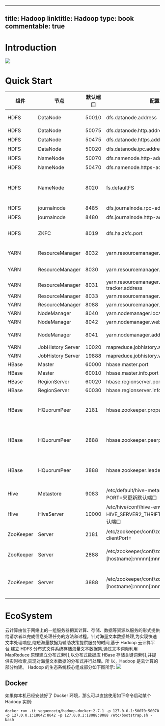 
---
title: Hadoop
linktitle: Hadoop
type: book
commentable: true
---

# Introduction

![](http://cdn4.infoqstatic.com/statics_s1_20160322-0135u2/resource/articles/hadoop-ten-years-interpretation-and-development-forecast/zh/resources/0002.jpg)

# Quick Start

| 组件      | 节点              | 默认端口 | 配置                                                                               | 用途说明                                                         |
| --------- | ----------------- | -------- | ---------------------------------------------------------------------------------- | ---------------------------------------------------------------- |
| HDFS      | DataNode          | 50010    | dfs.datanode.address                                                               | datanode 服务端口，用于数据传输                                  |
| HDFS      | DataNode          | 50075    | dfs.datanode.http.address                                                          | http 服务的端口                                                  |
| HDFS      | DataNode          | 50475    | dfs.datanode.https.address                                                         | https 服务的端口                                                 |
| HDFS      | DataNode          | 50020    | dfs.datanode.ipc.address                                                           | ipc 服务的端口                                                   |
| HDFS      | NameNode          | 50070    | dfs.namenode.http-address                                                          | http 服务的端口                                                  |
| HDFS      | NameNode          | 50470    | dfs.namenode.https-address                                                         | https 服务的端口                                                 |
| HDFS      | NameNode          | 8020     | fs.defaultFS                                                                       | 接收 Client 连接的 RPC 端口，用于获取文件系统 metadata 信息      |
| HDFS      | journalnode       | 8485     | dfs.journalnode.rpc-address                                                        | RPC 服务                                                         |
| HDFS      | journalnode       | 8480     | dfs.journalnode.http-address                                                       | HTTP 服务                                                        |
| HDFS      | ZKFC              | 8019     | dfs.ha.zkfc.port                                                                   | ZooKeeper FailoverController，用于 NN HA                         |
| YARN      | ResourceManager   | 8032     | yarn.resourcemanager.address                                                       | RM 的 applications manager(ASM)端口                              |
| YARN      | ResourceManager   | 8030     | yarn.resourcemanager.scheduler.address                                             | scheduler 组件的 IPC 端口                                        |
| YARN      | ResourceManager   | 8031     | yarn.resourcemanager.resource-tracker.address                                      | IPC                                                              |
| YARN      | ResourceManager   | 8033     | yarn.resourcemanager.admin.address                                                 | IPC                                                              |
| YARN      | ResourceManager   | 8088     | yarn.resourcemanager.webapp.address                                                | http 服务端口                                                    |
| YARN      | NodeManager       | 8040     | yarn.nodemanager.localizer.address                                                 | localizer IPC                                                    |
| YARN      | NodeManager       | 8042     | yarn.nodemanager.webapp.address                                                    | http 服务端口                                                    |
| YARN      | NodeManager       | 8041     | yarn.nodemanager.address                                                           | NM 中 container manager 的端口                                   |
| YARN      | JobHistory Server | 10020    | mapreduce.jobhistory.address                                                       | IPC                                                              |
| YARN      | JobHistory Server | 19888    | mapreduce.jobhistory.webapp.address                                                | http 服务端口                                                    |
| HBase     | Master            | 60000    | hbase.master.port                                                                  | IPC                                                              |
| HBase     | Master            | 60010    | hbase.master.info.port                                                             | http 服务端口                                                    |
| HBase     | RegionServer      | 60020    | hbase.regionserver.port                                                            | IPC                                                              |
| HBase     | RegionServer      | 60030    | hbase.regionserver.info.port                                                       | http 服务端口                                                    |
| HBase     | HQuorumPeer       | 2181     | hbase.zookeeper.property.clientPort                                                | HBase-managed ZK mode，使用独立的 ZooKeeper 集群则不会启用该端口 |
| HBase     | HQuorumPeer       | 2888     | hbase.zookeeper.peerport                                                           | HBase-managed ZK mode，使用独立的 ZooKeeper 集群则不会启用该端口 |
| HBase     | HQuorumPeer       | 3888     | hbase.zookeeper.leaderport                                                         | HBase-managed ZK mode，使用独立的 ZooKeeper 集群则不会启用该端口 |
| Hive      | Metastore         | 9083     | /etc/default/hive-metastore 中 export PORT=<port>来更新默认端口                    |                                                                  |
| Hive      | HiveServer        | 10000    | /etc/hive/conf/hive-env.sh 中 export HIVE_SERVER2_THRIFT_PORT=<port>来更新默认端口 |                                                                  |
| ZooKeeper | Server            | 2181     | /etc/zookeeper/conf/zoo.cfg 中 clientPort=<port>                                   | 对客户端提供服务的端口                                           |
| ZooKeeper | Server            | 2888     | /etc/zookeeper/conf/zoo.cfg 中 server.x=[hostname]:nnnnn[:nnnnn]，标蓝部分         | follower 用来连接到 leader，只在 leader 上监听该端口，           |
| ZooKeeper | Server            | 3888     | /etc/zookeeper/conf/zoo.cfg 中 server.x=[hostname]:nnnnn[:nnnnn]，标蓝部分         | 用于 leader 选举的。只在 electionAlg 是 1,2 或 3(默认)时需要，   |

# EcoSystem

云计算由位于网络上的一组服务器把其计算、存储、数据等资源以服务的形式提供给请求者以完成信息处理任务的方法和过程。针对海量文本数据处理,为实现快速 文本处理响应,缩短海量数据为辅助决策提供服务的时间,基于 Hadoop 云计算平台,建立 HDFS 分布式文件系统存储海量文本数据集,通过文本词频利用 MapReduce 原理建立分布式索引,以分布式数据库 HBase 存储关键词索引,并提供实时检索,实现对海量文本数据的分布式并行处理。所 以，Hadoop 是云计算的部分构建。
Hadoop 的生态系统核心组成部分如下图所示:
![](http://img.blog.csdn.net/20160525140324024)

## Docker

如果你本机已经安装好了 Docker 环境，那么可以直接使用如下命令启动某个 Hadoop 实例:

```
docker run -it sequenceiq/hadoop-docker:2.7.1 -p 127.0.0.1:50070:50070 -p 127.0.0.1:18042:8042 -p 127.0.0.1:18088:8088 /etc/bootstrap.sh -bash
```

    